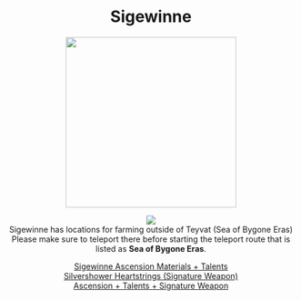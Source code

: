 <body>
  <div align="center">
    <h1> Sigewinne </h1>
<img src="https://images-wixmp-ed30a86b8c4ca887773594c2.wixmp.com/f/4c61658e-d4be-4618-b1fa-e9594b9b6908/dh9xamt-8865d948-edef-4e52-b968-b01dfe7b69fc.png/v1/fill/w_714,h_1119/sigewinne_transparent_by_taemuepuan_dh9xamt-pre.png?token=eyJ0eXAiOiJKV1QiLCJhbGciOiJIUzI1NiJ9.eyJzdWIiOiJ1cm46YXBwOjdlMGQxODg5ODIyNjQzNzNhNWYwZDQxNWVhMGQyNmUwIiwiaXNzIjoidXJuOmFwcDo3ZTBkMTg4OTgyMjY0MzczYTVmMGQ0MTVlYTBkMjZlMCIsIm9iaiI6W1t7ImhlaWdodCI6Ijw9MjAwNCIsInBhdGgiOiJcL2ZcLzRjNjE2NThlLWQ0YmUtNDYxOC1iMWZhLWU5NTk0YjliNjkwOFwvZGg5eGFtdC04ODY1ZDk0OC1lZGVmLTRlNTItYjk2OC1iMDFkZmU3YjY5ZmMucG5nIiwid2lkdGgiOiI8PTEyODAifV1dLCJhdWQiOlsidXJuOnNlcnZpY2U6aW1hZ2Uub3BlcmF0aW9ucyJdfQ.7XTxThPVgckgLHXFUfFefU_cDnGHs3DHdVpj2STRQPM" width=300>
<p></p>
<img src="https://i.imgur.com/xIHB3vS.png"><br>
    Sigewinne has locations for farming outside of Teyvat (Sea of Bygone Eras)<br>
    Please make sure to teleport there before starting the teleport route that is listed as <b>Sea of Bygone Eras</b>.<br>
<p></p>
<a href="">Sigewinne Ascension Materials + Talents</a><br>
<a href="">Silvershower Heartstrings (Signature Weapon)</a><br>
<a href="">Ascension + Talents + Signature Weapon</a>
  
  </div>
</body>
